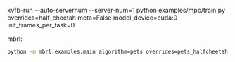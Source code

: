 xvfb-run --auto-servernum --server-num=1  python examples/mpc/train.py overrides=half_cheetah meta=False model_device=cuda:0 init_frames_per_task=0


mbrl:
```bash
python -m mbrl.examples.main algorithm=pets overrides=pets_halfcheetah device="cuda:0" overrides.learned_rewards=True overrides.obs_process_fn=null dynamics_model=gaussian_mlp
```